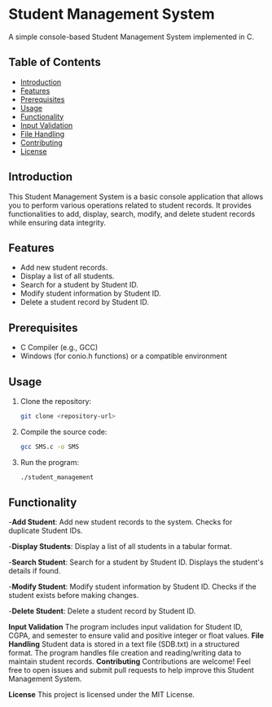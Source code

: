 # Student Management System

A simple console-based Student Management System implemented in C.

## Table of Contents

- [Introduction](#introduction)
- [Features](#features)
- [Prerequisites](#prerequisites)
- [Usage](#usage)
- [Functionality](#functionality)
- [Input Validation](#input-validation)
- [File Handling](#file-handling)
- [Contributing](#contributing)
- [License](#license)

## Introduction

This Student Management System is a basic console application that allows you to perform various operations related to student records. It provides functionalities to add, display, search, modify, and delete student records while ensuring data integrity.

## Features

- Add new student records.
- Display a list of all students.
- Search for a student by Student ID.
- Modify student information by Student ID.
- Delete a student record by Student ID.

## Prerequisites

- C Compiler (e.g., GCC)
- Windows (for conio.h functions) or a compatible environment

## Usage

1. Clone the repository:

   ```bash
   git clone <repository-url>
   ```
2. Compile the source code:
   ```bash
   gcc SMS.c -o SMS
   ```
3. Run the program:
   ```bash
   ./student_management
   ```

## Functionality
-**Add Student**: Add new student records to the system. Checks for duplicate Student IDs.

-**Display Students**: Display a list of all students in a tabular format.

-**Search Student**: Search for a student by Student ID. Displays the student's details if found.

-**Modify Student**: Modify student information by Student ID. Checks if the student exists before making changes.

-**Delete Student**: Delete a student record by Student ID.

**Input Validation**
The program includes input validation for Student ID, CGPA, and semester to ensure valid and positive integer or float values.
**File Handling**
Student data is stored in a text file (SDB.txt) in a structured format.
The program handles file creation and reading/writing data to maintain student records.
**Contributing**
Contributions are welcome! Feel free to open issues and submit pull requests to help improve this Student Management System.

**License**
This project is licensed under the MIT License.
